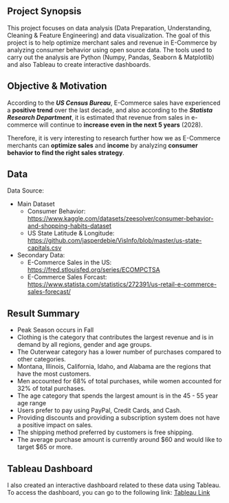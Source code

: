 ## Project Synopsis
This project focuses on data analysis (Data Preparation, Understanding, Cleaning & Feature Engineering) and data visualization. The goal of this project is to help optimize merchant sales and revenue in E-Commerce by analyzing consumer behavior using open source data. The tools used to carry out the analysis are Python (Numpy, Pandas, Seaborn & Matplotlib) and also Tableau to create interactive dashboards.

## Objective & Motivation
According to the ***US Census Bureau***, E-Commerce sales have experienced a **positive trend** over the last decade, and also according to the ***Statista Research Department***, it is estimated that revenue from sales in e-commerce will continue to **increase even in the next 5 years** (2028).

Therefore, it is very interesting to research further how we as E-Commerce merchants can **optimize sales** and **income** by analyzing **consumer behavior to find the right sales strategy**.

## Data
Data Source:
- Main Dataset
  - Consumer Behavior: https://www.kaggle.com/datasets/zeesolver/consumer-behavior-and-shopping-habits-dataset
  - US State Latitude & Longitude: https://github.com/jasperdebie/VisInfo/blob/master/us-state-capitals.csv
- Secondary Data:
  - E-Commerce Sales in the US: https://fred.stlouisfed.org/series/ECOMPCTSA
  - E-Commerce Sales Forcast: https://www.statista.com/statistics/272391/us-retail-e-commerce-sales-forecast/

## Result Summary
- Peak Season occurs in Fall
- Clothing is the category that contributes the largest revenue and is in demand by all regions, gender and age groups.
- The Outerwear category has a lower number of purchases compared to other categories.
- Montana, Illinois, California, Idaho, and Alabama are the regions that have the most customers.
- Men accounted for 68% of total purchases, while women accounted for 32% of total purchases.
- The age category that spends the largest amount is in the 45 - 55 year age range
- Users prefer to pay using PayPal, Credit Cards, and Cash.
- Providing discounts and providing a subscription system does not have a positive impact on sales.
- The shipping method preferred by customers is free shipping.
- The average purchase amount is currently around $60 and would like to target $65 or more.

## Tableau Dashboard
I also created an interactive dashboard related to these data using Tableau. To access the dashboard, you can go to the following link:
[Tableau Link](https://public.tableau.com/views/E-CommerceConsumerBehaviorintheUS_17025399920520/Dashboard?:language=en-US&:display_count=n&:origin=viz_share_link)
